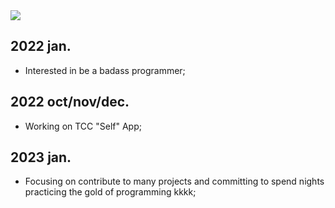 <img align="center" src="![Anurag's GitHub stats](https://github-readme-stats.vercel.app/api?username=Nbdyleto&show_icons=true&theme=transparent)"/>

## 2022 jan.
- Interested in be a badass programmer;
## 2022 oct/nov/dec.
- Working on TCC "Self" App;
## 2023 jan.
- Focusing on contribute to many projects and committing to spend nights practicing the gold of programming kkkk;
